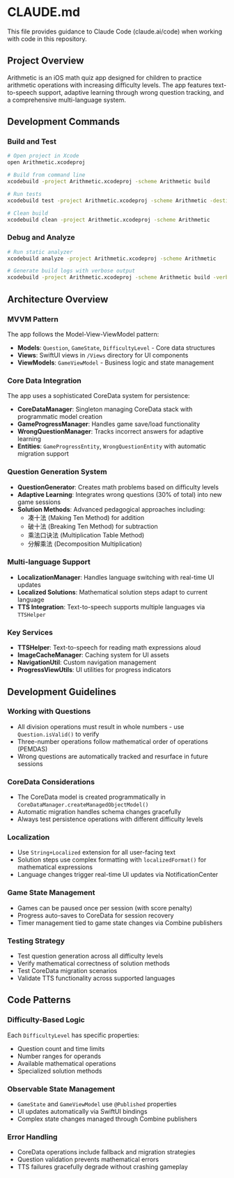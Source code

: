 # CLAUDE.md

This file provides guidance to Claude Code (claude.ai/code) when working with code in this repository.

## Project Overview

Arithmetic is an iOS math quiz app designed for children to practice arithmetic operations with increasing difficulty levels. The app features text-to-speech support, adaptive learning through wrong question tracking, and a comprehensive multi-language system.

## Development Commands

### Build and Test
```bash
# Open project in Xcode
open Arithmetic.xcodeproj

# Build from command line
xcodebuild -project Arithmetic.xcodeproj -scheme Arithmetic build

# Run tests
xcodebuild test -project Arithmetic.xcodeproj -scheme Arithmetic -destination 'platform=iOS Simulator,name=iPhone 15'

# Clean build
xcodebuild clean -project Arithmetic.xcodeproj -scheme Arithmetic
```

### Debug and Analyze
```bash
# Run static analyzer
xcodebuild analyze -project Arithmetic.xcodeproj -scheme Arithmetic

# Generate build logs with verbose output
xcodebuild -project Arithmetic.xcodeproj -scheme Arithmetic build -verbose
```

## Architecture Overview

### MVVM Pattern
The app follows the Model-View-ViewModel pattern:
- **Models**: `Question`, `GameState`, `DifficultyLevel` - Core data structures
- **Views**: SwiftUI views in `/Views` directory for UI components
- **ViewModels**: `GameViewModel` - Business logic and state management

### Core Data Integration
The app uses a sophisticated CoreData system for persistence:
- **CoreDataManager**: Singleton managing CoreData stack with programmatic model creation
- **GameProgressManager**: Handles game save/load functionality
- **WrongQuestionManager**: Tracks incorrect answers for adaptive learning
- **Entities**: `GameProgressEntity`, `WrongQuestionEntity` with automatic migration support

### Question Generation System
- **QuestionGenerator**: Creates math problems based on difficulty levels
- **Adaptive Learning**: Integrates wrong questions (30% of total) into new game sessions
- **Solution Methods**: Advanced pedagogical approaches including:
  - 凑十法 (Making Ten Method) for addition
  - 破十法 (Breaking Ten Method) for subtraction
  - 乘法口诀法 (Multiplication Table Method)
  - 分解乘法 (Decomposition Multiplication)

### Multi-language Support
- **LocalizationManager**: Handles language switching with real-time UI updates
- **Localized Solutions**: Mathematical solution steps adapt to current language
- **TTS Integration**: Text-to-speech supports multiple languages via `TTSHelper`

### Key Services
- **TTSHelper**: Text-to-speech for reading math expressions aloud
- **ImageCacheManager**: Caching system for UI assets
- **NavigationUtil**: Custom navigation management
- **ProgressViewUtils**: UI utilities for progress indicators

## Development Guidelines

### Working with Questions
- All division operations must result in whole numbers - use `Question.isValid()` to verify
- Three-number operations follow mathematical order of operations (PEMDAS)
- Wrong questions are automatically tracked and resurface in future sessions

### CoreData Considerations
- The CoreData model is created programmatically in `CoreDataManager.createManagedObjectModel()`
- Automatic migration handles schema changes gracefully
- Always test persistence operations with different difficulty levels

### Localization
- Use `String+Localized` extension for all user-facing text
- Solution steps use complex formatting with `localizedFormat()` for mathematical expressions
- Language changes trigger real-time UI updates via NotificationCenter

### Game State Management
- Games can be paused once per session (with score penalty)
- Progress auto-saves to CoreData for session recovery
- Timer management tied to game state changes via Combine publishers

### Testing Strategy
- Test question generation across all difficulty levels
- Verify mathematical correctness of solution methods
- Test CoreData migration scenarios
- Validate TTS functionality across supported languages

## Code Patterns

### Difficulty-Based Logic
Each `DifficultyLevel` has specific properties:
- Question count and time limits
- Number ranges for operands
- Available mathematical operations
- Specialized solution methods

### Observable State Management
- `GameState` and `GameViewModel` use `@Published` properties
- UI updates automatically via SwiftUI bindings
- Complex state changes managed through Combine publishers

### Error Handling
- CoreData operations include fallback and migration strategies
- Question validation prevents mathematical errors
- TTS failures gracefully degrade without crashing gameplay
